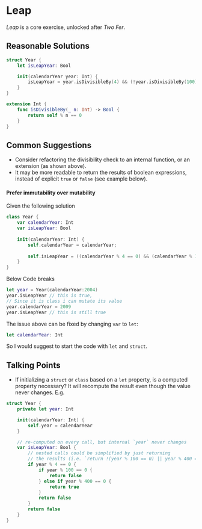 # Leap

_Leap_ is a core exercise, unlocked after _Two Fer_.

## Reasonable Solutions

```swift
struct Year {
    let isLeapYear: Bool

    init(calendarYear year: Int) {
        isLeapYear = year.isDivisibleBy(4) && (!year.isDivisibleBy(100) || year.isDivisibleBy(400))
    }
}

extension Int {
    func isDivisibleBy(_ n: Int) -> Bool {
        return self % n == 0
    }
}
```

## Common Suggestions

- Consider refactoring the divisibility check to an internal function, or an
  extension (as shown above).
- It may be more readable to return the results of boolean expressions, instead
  of explicit `true` or `false` (see example below).

#### Prefer immutability over mutability

Given the following solution

```swift 
class Year {
    var calendarYear: Int
    var isLeapYear: Bool
    
    init(calendarYear: Int) {
        self.calendarYear = calendarYear;
        
        self.isLeapYear = ((calendarYear % 4 == 0) && (calendarYear % 100 != 0) || (calendarYear % 400 == 0));
    }
}
```
Below Code breaks
```swift
let year = Year(calendarYear:2004)
year.isLeapYear // this is true, 
// Since it is class i can mutate its value
year.calendarYear = 2009
year.isLeapYear // this is still true
```

The issue above can be fixed by changing `var` to `let`:
```swift
let calendarYear: Int
```
So I would suggest to start the code with ``` let ``` and ``` struct ```.

## Talking Points

- If initializing a `struct` or `class` based on a `let` property, is a computed
  property necessary? It will recompute the result even though the value never
  changes. E.g.
```swift
struct Year {
    private let year: Int

    init(calendarYear: Int) {
        self.year = calendarYear
    }

    // re-computed on every call, but internal `year` never changes
    var isLeapYear: Bool {
        // nested calls could be simplified by just returning
        // the results (i.e. `return !(year % 100 == 0) || year % 400 == 0`)
        if year % 4 == 0 {
            if year % 100 == 0 {
                return false
            } else if year % 400 == 0 {
                return true
            }
            return false
        }
        return false
    }
}
```

